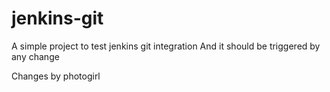 # jenkins-git

A simple project to test jenkins git integration
And it should be triggered by any change

Changes by photogirl 
